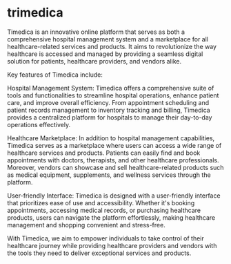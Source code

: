 # trimedica
Timedica is an innovative online platform that serves as both a comprehensive hospital management system and a marketplace for all healthcare-related services and products. It aims to revolutionize the way healthcare is accessed and managed by providing a seamless digital solution for patients, healthcare providers, and vendors alike.

Key features of Timedica include:

Hospital Management System: Timedica offers a comprehensive suite of tools and functionalities to streamline hospital operations, enhance patient care, and improve overall efficiency. From appointment scheduling and patient records management to inventory tracking and billing, Timedica provides a centralized platform for hospitals to manage their day-to-day operations effectively.

Healthcare Marketplace: In addition to hospital management capabilities, Timedica serves as a marketplace where users can access a wide range of healthcare services and products. Patients can easily find and book appointments with doctors, therapists, and other healthcare professionals. Moreover, vendors can showcase and sell healthcare-related products such as medical equipment, supplements, and wellness services through the platform.

User-friendly Interface: Timedica is designed with a user-friendly interface that prioritizes ease of use and accessibility. Whether it's booking appointments, accessing medical records, or purchasing healthcare products, users can navigate the platform effortlessly, making healthcare management and shopping convenient and stress-free.

With Timedica, we aim to empower individuals to take control of their healthcare journey while providing healthcare providers and vendors with the tools they need to deliver exceptional services and products.
